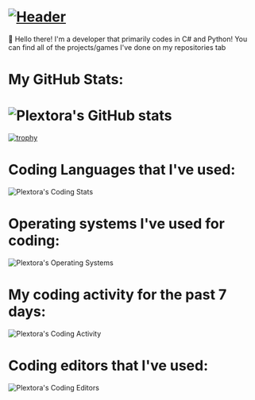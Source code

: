 # [![Header](https://img.itch.zone/aW1nLzYyNjc5MTYuZ2lm/original/3mfew4.gif)](https://plextora.github.io/)

👋 Hello there! I'm a developer that primarily codes in C# and Python! You can find all of the projects/games I've done on my repositories tab

# My GitHub Stats:
# ![Plextora's GitHub stats](https://github-readme-stats.vercel.app/api?username=plextora&show_icons=true&theme=radical)
[![trophy](https://github-profile-trophy.vercel.app/?username=plextora&theme=alduin)](https://github.com/ryo-ma/github-profile-trophy)
# Coding Languages that I've used:
![Plextora's Coding Stats](https://wakatime.com/share/@Plextora/ef7077ad-cdf8-429a-952e-f0d45414b1e9.svg)
# Operating systems I've used for coding:
![Plextora's Operating Systems](https://wakatime.com/share/@Plextora/7ab1b5b9-0daa-4458-99d5-1ee700accf83.svg)
# My coding activity for the past 7 days:
![Plextora's Coding Activity](https://wakatime.com/share/@Plextora/936a6b99-699d-47b0-b190-958597f0dfc5.svg)
# Coding editors that I've used:
![Plextora's Coding Editors](https://wakatime.com/share/@Plextora/7cb7da8c-31d7-4d4a-b913-490ac4b58165.svg)
